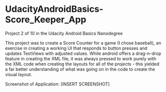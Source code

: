 # UdacityAndroidBasics-Score_Keeper_App
Project 2 of 10 in the Udacity Android Basics Nanodegree

This project was to create a Score Counter for a game (I chose baseball), an exercise in creating a working UI that responds to button presses and updates TextViews with adjusted values. While android offers a drag-n-drop feature in creating the XML file, it was always pressed to work purely with the XML code when creating the layouts for all of the projects - this yielded a far better understanding of what was going on in the code to create the visual layout. 

Screenshot of Application: 
[INSERT SCREENSHOT]
